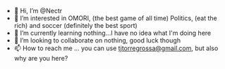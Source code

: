 - 👋 Hi, I’m @Nectr
- 👀 I’m interested in OMORI, (the best game of all time) Politics, (eat the rich) and soccer (definitely the best sport)
- 🌱 I’m currently learning nothing...I have no idea what I'm doing here
- 💞️ I’m looking to collaborate on nothing, good luck though
- 📫 How to reach me ... you can use tjtorregrossa@gmail.com, but also why are you here?
